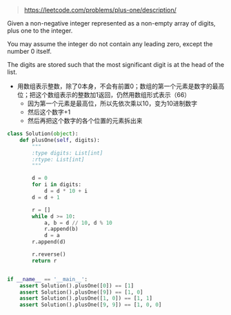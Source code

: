 > https://leetcode.com/problems/plus-one/description/

Given a non-negative integer represented as a non-empty array of digits, plus one to the integer.

You may assume the integer do not contain any leading zero, except the number 0 itself.

The digits are stored such that the most significant digit is at the head of the list.


* 用数组表示整数，除了0本身，不会有前置0；数组的第一个元素是数字的最高位；把这个数组表示的整数加1返回，仍然用数组形式表示（66）
  * 因为第一个元素是最高位，所以先依次乘以10，变为10进制数字
  * 然后这个数字+1
  * 然后再把这个数字的各个位置的元素拆出来

```python
class Solution(object):
    def plusOne(self, digits):
        """
        :type digits: List[int]
        :rtype: List[int]
        """

        d = 0
        for i in digits:
            d = d * 10 + i
        d = d + 1

        r = []
        while d >= 10:
            a, b = d // 10, d % 10
            r.append(b)
            d = a
        r.append(d)

        r.reverse()
        return r


if __name__ == '__main__':
    assert Solution().plusOne([0]) == [1]
    assert Solution().plusOne([9]) == [1, 0]
    assert Solution().plusOne([1, 0]) == [1, 1]
    assert Solution().plusOne([9, 9]) == [1, 0, 0]
```